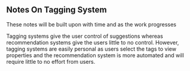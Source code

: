 ## Notes On Tagging System

These notes will be built upon with time and as the work progresses

Tagging systems give the user control of suggestions whereas recommendation systems give the users little to no control. However, tagging systems are easily personal as users select the tags to view properties and the recommendation system is more automated and will require little to no effort from users.
